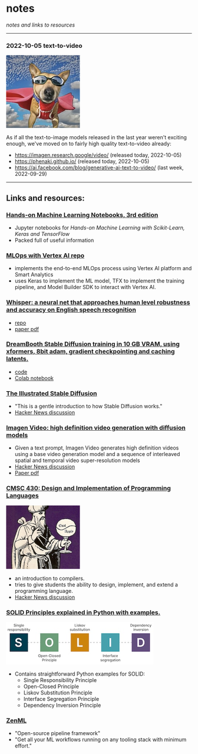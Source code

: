 # notes

*notes and links to resources*

---

### 2022-10-05 text-to-video

<img src="./media/Make-A-Video_dog.jpg" width=200>

As if all the text-to-image models released in the last year weren't exciting enough, we've moved on to fairly high quality text-to-video already:
- https://imagen.research.google/video/ (released today, 2022-10-05)
- https://phenaki.github.io/ (released today, 2022-10-05)
- https://ai.facebook.com/blog/generative-ai-text-to-video/ (last week, 2022-09-29)

---

## Links and resources:

### [Hands-on Machine Learning Notebooks, 3rd edition](https://github.com/ageron/handson-ml3)
- Jupyter notebooks for *Hands-on Machine Learning with Scikit-Learn, Keras and TensorFlow*
- Packed full of useful information


### [MLOps with Vertex AI repo](https://github.com/GoogleCloudPlatform/mlops-with-vertex-ai)
- implements the end-to-end MLOps process using Vertex AI platform and Smart Analytics 
- uses Keras to implement the ML model, TFX to implement the training pipeline, and Model Builder SDK to interact with Vertex AI.


### [Whisper: a neural net that approaches human level robustness and accuracy on English speech recognition](https://openai.com/blog/whisper/)
- [repo](https://github.com/openai/whisper)
- [paper pdf](https://cdn.openai.com/papers/whisper.pdf)


### [DreamBooth Stable Diffusion training in 10 GB VRAM, using xformers, 8bit adam, gradient checkpointing and caching latents.](https://old.reddit.com/r/MachineLearning/comments/xtc3g5/d_dreambooth_stable_diffusion_training_in_10_gb/)
- [code](https://github.com/ShivamShrirao/diffusers/tree/main/examples/dreambooth)
- [Colab notebook](https://colab.research.google.com/github/ShivamShrirao/diffusers/blob/main/examples/dreambooth/DreamBooth_Stable_Diffusion.ipynb)


### [The Illustrated Stable Diffusion](https://jalammar.github.io/illustrated-stable-diffusion/)
- "This is a gentle introduction to how Stable Diffusion works."
- [Hacker News discussion](https://news.ycombinator.com/item?id=33084205)


### [Imagen Video: high definition video generation with diffusion models](https://imagen.research.google/video/)
- Given a text prompt, Imagen Video generates high definition videos using a base video generation model and a sequence of interleaved spatial and temporal video super-resolution models
- [Hacker News discussion](https://news.ycombinator.com/item?id=33098704)
- [Paper pdf](https://imagen.research.google/video/paper.pdf)


### [CMSC 430: Design and Implementation of Programming Languages](https://www.cs.umd.edu/class/fall2022/cmsc430/index.html)

<img src="./media/wizard.jpg" width=200>

- an introduction to compilers.
- tries to give students the ability to design, implement, and extend a programming language. 
- [Hacker News discussion](https://news.ycombinator.com/item?id=33093666)


### [SOLID Principles explained in Python with examples.](https://gist.github.com/dmmeteo/f630fa04c7a79d3c132b9e9e5d037bfd)

<img src="./media/solid_principles.jpg" width=400>

- Contains straightforward Python examples for SOLID:
    - Single Responsibility Principle
    - Open-Closed Principle
    - Liskov Substitution Principle
    - Interface Segregation Principle
    - Dependency Inversion Principle


### [ZenML](https://zenml.io/home)
- "Open-source pipeline framework"
- "Get all your ML workflows running on any tooling stack with minimum effort."
